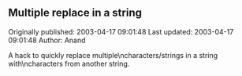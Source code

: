 ## Multiple replace in a string

Originally published: 2003-04-17 09:01:48
Last updated: 2003-04-17 09:01:48
Author: Anand 

A hack to quickly replace multiple\ncharacters/strings in a string with\ncharacters from another string.